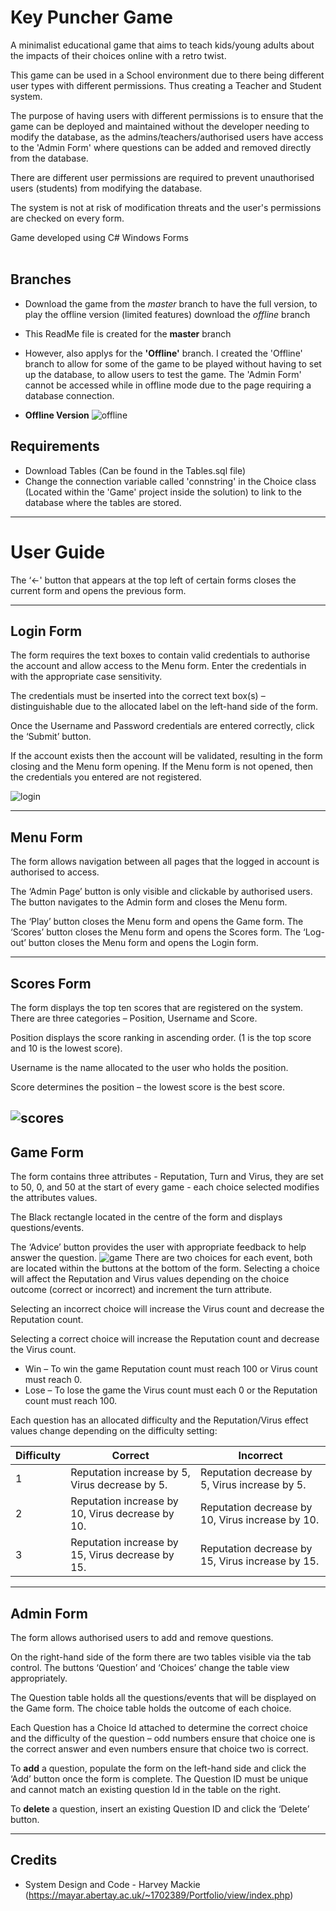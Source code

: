 # Key Puncher Game

A minimalist educational game that aims to teach kids/young adults about the impacts of their choices online with a retro twist.

This game can be used in a School environment due to there being different user types with different permissions. Thus creating a Teacher and Student system.

The purpose of having users with different permissions is to ensure that the game can be deployed and maintained without the developer needing to modify the database, as the admins/teachers/authorised users have access to the 'Admin Form' where questions can be added and removed directly from the database.

There are different user permissions are required to prevent unauthorised users (students) from modifying the database.

The system is not at risk of modification threats and the user's permissions are checked on every form.

Game developed using C# Windows Forms 
<br/>
<br/>

## Branches

- Download the game from the *master* branch to have the full version, to play the offline version (limited features) download the *offline* branch

- This ReadMe file is created for the **master** branch
- However, also applys for the **'Offline'** branch. I created the 'Offline' branch to allow for some of the game to be played without having to set up the database, to allow users to test the game. The 'Admin Form' cannot be accessed while in offline mode due to the page requiring a database connection. 

- **Offline Version**
![offline](https://user-images.githubusercontent.com/38426388/50686684-3e2d6c80-1016-11e9-85c6-d03e592bdc9f.PNG)

## Requirements
- Download Tables (Can be found in the Tables.sql file)
- Change the connection variable called 'connstring' in the Choice class (Located within the 'Game' project inside the solution) to link to the database where the tables are stored.



---
# User Guide

The ‘<-' button that appears at the top left of certain forms closes the current form and opens the previous form.

---

## Login Form

The form requires the text boxes to contain valid credentials to authorise the account and allow access to the Menu form. Enter the credentials in with the appropriate case sensitivity. 

The credentials must be inserted into the correct text box(s) – distinguishable due to the allocated label on the left-hand side of the form.

Once the Username and Password credentials are entered correctly, click the ‘Submit’ button.  

If the account exists then the account will be validated, resulting in the form closing and the Menu form opening. If the Menu form is not opened, then the credentials you entered are not registered.

 ![login](https://user-images.githubusercontent.com/38426388/50686721-65843980-1016-11e9-9c4d-1875a8f9e5d0.PNG)

---

## Menu Form
 The form allows navigation between all pages that the logged in account is authorised to access.  

 The ‘Admin Page’ button is only visible and clickable by authorised users. The button navigates to the Admin form and closes the Menu form. 

 The ‘Play’ button closes the Menu form and opens the Game form. 
 The ‘Scores’ button closes the Menu form and opens the Scores form. 
 The ‘Log-out’ button closes the Menu form and opens the Login form.

---
## Scores Form
 The form displays the top ten scores that are registered on the system. There are three categories – Position, Username and Score. 

  Position displays the score ranking in ascending order. (1 is the top score and 10 is the lowest score).  

 Username is the name allocated to the user who holds the position.  

 Score determines the position – the lowest score is the best score. 

![scores](https://user-images.githubusercontent.com/38426388/50686758-8e0c3380-1016-11e9-8c43-59abda20ba56.PNG)
---
## Game Form
 The form contains three attributes - Reputation, Turn and Virus, they are set to 50, 0, and 50 at the start of every game - each choice selected modifies the attributes values. 

 The Black rectangle located in the centre of the form and displays questions/events.

 The ‘Advice’ button provides the user with appropriate feedback to help answer the question.
 ![game](https://user-images.githubusercontent.com/38426388/50686757-8c427000-1016-11e9-87ef-0244553c7b79.PNG)
 There are two choices for each event, both are located within the buttons at the bottom of the form. Selecting a choice will affect the Reputation and Virus values depending on the choice outcome (correct or incorrect) and increment the turn attribute. 

 Selecting an incorrect choice will increase the Virus count and decrease the Reputation count. 

 Selecting a correct choice will increase the Reputation count and decrease the Virus count.

- Win – To win the game Reputation count must reach 100 or Virus count must reach 0.  
- Lose – To lose the game the Virus count must each 0 or the Reputation count must reach 100. 

Each question has an allocated difficulty and the Reputation/Virus effect values change depending on the difficulty setting: 

| Difficulty  | Correct | Incorrect |
| ------------- | ------------- | ------------- |
| 1  | Reputation increase by 5, Virus decrease by 5. | Reputation decrease by 5, Virus increase by 5.  |
| 2  | Reputation increase by 10, Virus decrease by 10. | Reputation decrease by 10, Virus increase by 10. |
| 3  | Reputation increase by 15, Virus decrease by 15. | Reputation decrease by 15, Virus increase by 15. |
---
## Admin Form

 The form allows authorised users to add and remove questions. 

 On the right-hand side of the form there are two tables visible via the tab control. The buttons ‘Question’ and ‘Choices’ change the table view appropriately. 

 The Question table holds all the questions/events that will be displayed on the Game form. The choice table holds the outcome of each choice. 

 Each Question has a Choice Id attached to determine the correct choice and the difficulty of the question – odd numbers ensure that choice one is the correct answer and even numbers ensure that choice two is correct. 

 To **add** a question, populate the form on the left-hand side and click the ‘Add’ button once the form is complete. The Question ID must be unique and cannot match an existing question Id in the table on the right.  

 To **delete** a question, insert an existing Question ID and click the ‘Delete’ button. 

 ---

 ## Credits

 - System Design and Code - Harvey Mackie (https://mayar.abertay.ac.uk/~1702389/Portfolio/view/index.php)
